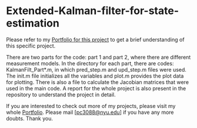 # Extended-Kalman-filter-for-state-estimation

Please refer to my [Portfolio for this project](https://www.notion.so/Extended-Kalman-filter-for-state-estimation-fd08ab2a4278453ab05cb0bbe836f183?pvs=4) to get a brief understanding of this specific project. 

There are two parts for the code: part 1 and part 2, where there are different measurement models.
In the directory for each part, there are codes: KalmanFilt_Part*.m, in which pred_step.m and upd_step.m files were used. The init.m file initializes all the variables and plot.m provides the plot data for plotting. 
There is also a file to calculate the Jacobian matrices that were used in the main code. A report for the whole project is also present in the repository to understand the project in detail.

If you are interested to check out more of my projects, please visit my whole [Portfolio](https://spiffy-number-442.notion.site/Robotics-Engineering-Portfolio-632ef9567d1e4c0dbd8aad8733a57820). Please mail [pc3088@nyu.edu] if you have any more doubts. Thank you.
